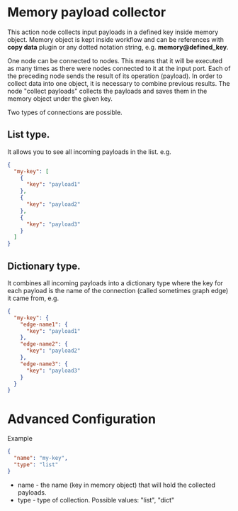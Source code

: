 # Memory payload collector

This action node collects input payloads in a defined key inside memory object. Memory object is kept inside workflow
and can be references with __copy data__ plugin or any dotted notation string, e.g. __memory@defined_key__.

One node can be connected to nodes. This means that it will be executed as many times as there were nodes connected to
it at the input port. Each of the preceding node sends the result of its operation (payload). In order to collect data
into one object, it is necessary to combine previous results. The node "collect payloads" collects the payloads and
saves them in the memory object under the given key.

Two types of connections are possible.

## List type. 

It allows you to see all incoming payloads in the list. e.g.

```json
{
  "my-key": [
    {
      "key": "payload1"
    },
    {
      "key": "payload2"
    },
    {
      "key": "payload3"
    }
  ]
}
```

## Dictionary type. 

It combines all incoming payloads into a dictionary type where the key for each payload is the name of
the connection (called sometimes graph edge) it came from, e.g.

```json
{
  "my-key": {
    "edge-name1": {
      "key": "payload1"
    },
    "edge-name2": {
      "key": "payload2"
    },
    "edge-name3": {
      "key": "payload3"
    }
  }
}
```

# Advanced Configuration

Example

```json
{
  "name": "my-key",
  "type": "list"
}
```

* name - the name (key in memory object) that will hold the collected payloads.
* type - type of collection. Possible values: "list", "dict"